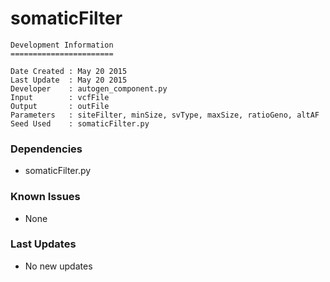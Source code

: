 # somaticFilter

```
Development Information
=======================

Date Created : May 20 2015
Last Update  : May 20 2015
Developer    : autogen_component.py
Input        : vcfFile
Output       : outFile
Parameters   : siteFilter, minSize, svType, maxSize, ratioGeno, altAF
Seed Used    : somaticFilter.py
```

### Dependencies

- somaticFilter.py

### Known Issues

- None

### Last Updates

- No new updates
